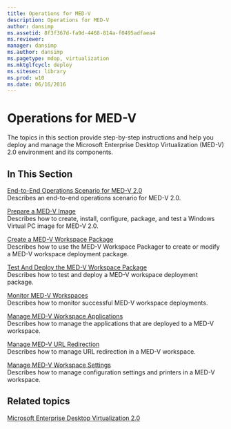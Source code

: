 ```yaml
---
title: Operations for MED-V
description: Operations for MED-V
author: dansimp
ms.assetid: 8f3f367d-fa9d-4468-814a-f0495adfaea4
ms.reviewer: 
manager: dansimp
ms.author: dansimp
ms.pagetype: mdop, virtualization
ms.mktglfcycl: deploy
ms.sitesec: library
ms.prod: w10
ms.date: 06/16/2016
---
```



# Operations for MED-V


The topics in this section provide step-by-step instructions and help you deploy and manage the Microsoft Enterprise Desktop Virtualization (MED-V) 2.0 environment and its components.

## In This Section


<a href="" id="end-to-end-operations-scenario-for-med-v-2-0"></a>[End-to-End Operations Scenario for MED-V 2.0](end-to-end-operations-scenario-for-med-v-20.md)  
Describes an end-to-end operations scenario for MED-V 2.0.

<a href="" id="prepare-a-med-v-image"></a>[Prepare a MED-V Image](prepare-a-med-v-image.md)  
Describes how to create, install, configure, package, and test a Windows Virtual PC image for MED-V 2.0.

<a href="" id="create-a-med-v-workspace-package"></a>[Create a MED-V Workspace Package](create-a-med-v-workspace-package.md)  
Describes how to use the MED-V Workspace Packager to create or modify a MED-V workspace deployment package.

<a href="" id="test-and-deploy-the-med-v-workspace-package"></a>[Test And Deploy the MED-V Workspace Package](test-and-deploy-the-med-v-workspace-package.md)  
Describes how to test and deploy a MED-V workspace deployment package.

<a href="" id="monitor-med-v-workspaces"></a>[Monitor MED-V Workspaces](monitor-med-v-workspaces.md)  
Describes how to monitor successful MED-V workspace deployments.

<a href="" id="manage-med-v-workspace-applications"></a>[Manage MED-V Workspace Applications](manage-med-v-workspace-applications.md)  
Describes how to manage the applications that are deployed to a MED-V workspace.

<a href="" id="manage-med-v-url-redirection"></a>[Manage MED-V URL Redirection](manage-med-v-url-redirection.md)  
Describes how to manage URL redirection in a MED-V workspace.

<a href="" id="manage-med-v-workspace-settings"></a>[Manage MED-V Workspace Settings](manage-med-v-workspace-settings.md)  
Describes how to manage configuration settings and printers in a MED-V workspace.

## Related topics


[Microsoft Enterprise Desktop Virtualization 2.0](index.md)

 

 





